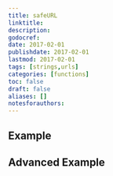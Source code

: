 ```yaml
---
title: safeURL
linktitle:
description:
godocref:
date: 2017-02-01
publishdate: 2017-02-01
lastmod: 2017-02-01
tags: [strings,urls]
categories: [functions]
toc: false
draft: false
aliases: []
notesforauthors:
---
```


## Example

## Advanced Example

